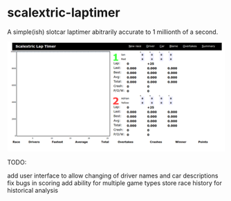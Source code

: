 # scalextric-laptimer
A simple(ish) slotcar laptimer abitrarily accurate to 1 millionth of a second.

![Laptimer Screenshot](/screenshot.png?raw=true "Laptimer Screenshot")


TODO:

add user interface to allow changing of driver names and car descriptions
fix bugs in scoring
add ability for multiple game types
store race history for historical analysis
